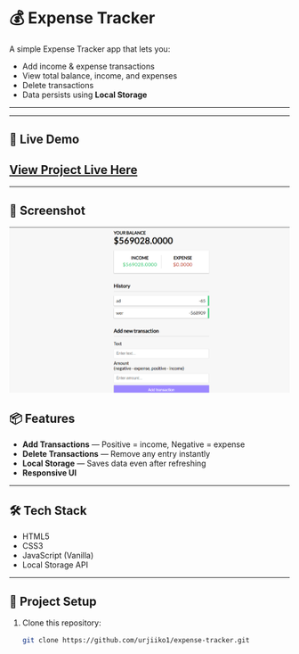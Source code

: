 
# 💰 Expense Tracker

A simple Expense Tracker app that lets you:
- Add income & expense transactions
- View total balance, income, and expenses
- Delete transactions
- Data persists using **Local Storage**

---


---

## 🚀 Live Demo

## [View Project Live Here](https://urjiiko1.github.io/code-craft/Project%20Assignement/expense-tracker) 

---

## 📸 Screenshot
![Expense Tracker Screenshot](screenshot.png)



## 📦 Features
- **Add Transactions** — Positive = income, Negative = expense
- **Delete Transactions** — Remove any entry instantly
- **Local Storage** — Saves data even after refreshing
- **Responsive UI**

---

## 🛠️ Tech Stack
- HTML5
- CSS3
- JavaScript (Vanilla)
- Local Storage API

---

## 📂 Project Setup
1. Clone this repository:
   ```bash
   git clone https://github.com/urjiiko1/expense-tracker.git
